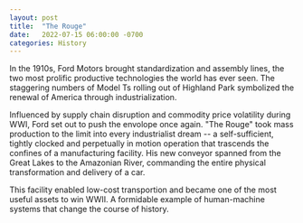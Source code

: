 ```yaml
--- 
layout: post
title:  "The Rouge"
date:   2022-07-15 06:00:00 -0700
categories: History
---
```


In the 1910s, Ford Motors brought standardization and assembly lines, the two most prolific productive technologies the world has ever seen. The staggering numbers of Model Ts rolling out of Highland Park symbolized the renewal of America through industrialization. 

Influenced by supply chain disruption and commodity price volatility during WWI, Ford set out to push the envolope once again. "The Rouge" took mass production to the limit into every industrialist dream -- a self-sufficient, tightly clocked and perpetually in motion operation that trascends the confines of a manufacturing facility. His new conveyor spanned from the Great Lakes to the Amazonian River, commanding the entire physical transformation and delivery of a car.

This facility enabled low-cost transportion and became one of the most useful assets to win WWII. 
A formidable example of human-machine systems that change the course of history. 
